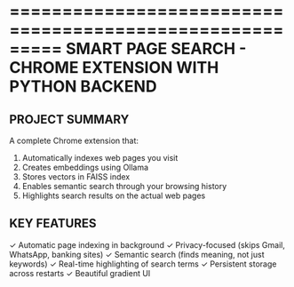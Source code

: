 =========================================================
SMART PAGE SEARCH - CHROME EXTENSION WITH PYTHON BACKEND
=========================================================

PROJECT SUMMARY
---------------
A complete Chrome extension that:
1. Automatically indexes web pages you visit
2. Creates embeddings using Ollama
3. Stores vectors in FAISS index
4. Enables semantic search through your browsing history
5. Highlights search results on the actual web pages

KEY FEATURES
------------
✓ Automatic page indexing in background
✓ Privacy-focused (skips Gmail, WhatsApp, banking sites)
✓ Semantic search (finds meaning, not just keywords)
✓ Real-time highlighting of search terms
✓ Persistent storage across restarts
✓ Beautiful gradient UI
